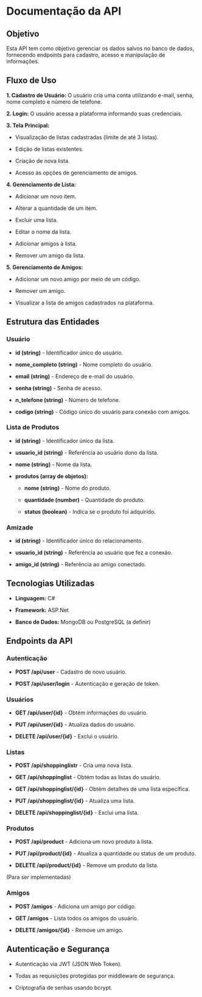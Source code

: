 # Documentação da API

## Objetivo

Esta API tem como objetivo gerenciar os dados salvos no banco de dados, fornecendo endpoints para cadastro, acesso e manipulação de informações.

## Fluxo de Uso

**1. Cadastro de Usuário:** O usuário cria uma conta utilizando e-mail, senha, nome completo e número de telefone.

**2. Login:** O usuário acessa a plataforma informando suas credenciais.

**3. Tela Principal:**

* Visualização de listas cadastradas (limite de até 3 listas).

* Edição de listas existentes.

* Criação de nova lista.

* Acesso às opções de gerenciamento de amigos.

**4. Gerenciamento de Lista:**

* Adicionar um novo item.

* Alterar a quantidade de um item.

* Excluir uma lista.

* Editar o nome da lista.

* Adicionar amigos à lista.

* Remover um amigo da lista.

**5. Gerenciamento de Amigos:**

* Adicionar um novo amigo por meio de um código.

* Remover um amigo.

* Visualizar a lista de amigos cadastrados na plataforma.

## **Estrutura das Entidades**

### **Usuário**

* **id (string)** - Identificador único do usuário.

* **nome_completo (string)** - Nome completo do usuário.

* **email (string)** - Endereço de e-mail do usuário.

* **senha (string)** - Senha de acesso.

* **n_telefone (string)** - Número de telefone.

* **codigo (string)** - Código único do usuário para conexão com amigos.

### Lista de Produtos

* **id (string)** - Identificador único da lista.

* **usuario_id (string)** - Referência ao usuário dono da lista.

* **nome (string)** - Nome da lista.

* **produtos (array de objetos):**

  * **nome (string)** - Nome do produto.

  * **quantidade (number)** - Quantidade do produto.

  * **status (boolean)** - Indica se o produto foi adquirido.

### Amizade

* **id (string)** - Identificador único do relacionamento.

* **usuario_id (string)** - Referência ao usuário que fez a conexão.

* **amigo_id (string)** - Referência ao amigo conectado.

## Tecnologias Utilizadas

* **Linguagem:** C#

* **Framework:** ASP.Net

* **Banco de Dados:** MongoDB ou PostgreSQL (a definir)

## Endpoints da API

### Autenticação

* **POST /api/user** - Cadastro de novo usuário.

* **POST /api/user/login** - Autenticação e geração de token.

### Usuários

* **GET /api/user/{id}** - Obtém informações do usuário.

* **PUT /api/user/{id}** - Atualiza dados do usuário.

* **DELETE /api/user/{id}** - Exclui o usuário.

### Listas

* **POST /api/shoppinglistr** - Cria uma nova lista.

* **GET /api/shoppinglist** - Obtém todas as listas do usuário.

* **GET /api/shoppinglist/{id}** - Obtém detalhes de uma lista específica.

* **PUT /api/shoppinglist/{id}** - Atualiza uma lista.

* **DELETE /api/shoppinglist/{id}** - Exclui uma lista.

### Produtos

* **POST /api/product** - Adiciona um novo produto à lista.

* **PUT /api/product/{id}** - Atualiza a quantidade ou status de um produto.

* **DELETE /api/product/{id}** - Remove um produto da lista.

(Para ser implementadas)
### Amigos

* **POST /amigos** - Adiciona um amigo por código.

* **GET /amigos** - Lista todos os amigos do usuário.

* **DELETE /amigos/{id}** - Remove um amigo.

## Autenticação e Segurança

* Autenticação via JWT (JSON Web Token).

* Todas as requisições protegidas por middleware de segurança.

* Criptografia de senhas usando bcrypt.
